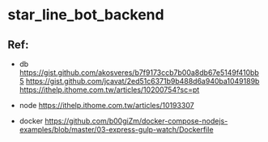 # star_line_bot_backend

## Ref:
* db
https://gist.github.com/akosveres/b7f9173ccb7b00a8db67e5149f410bb5
https://gist.github.com/jcavat/2ed51c6371b9b488d6a940ba1049189b
https://ithelp.ithome.com.tw/articles/10200754?sc=pt

* node
https://ithelp.ithome.com.tw/articles/10193307

* docker
https://github.com/b00giZm/docker-compose-nodejs-examples/blob/master/03-express-gulp-watch/Dockerfile

